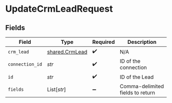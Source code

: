 # UpdateCrmLeadRequest


## Fields

| Field                                            | Type                                             | Required                                         | Description                                      |
| ------------------------------------------------ | ------------------------------------------------ | ------------------------------------------------ | ------------------------------------------------ |
| `crm_lead`                                       | [shared.CrmLead](../../models/shared/crmlead.md) | :heavy_check_mark:                               | N/A                                              |
| `connection_id`                                  | *str*                                            | :heavy_check_mark:                               | ID of the connection                             |
| `id`                                             | *str*                                            | :heavy_check_mark:                               | ID of the Lead                                   |
| `fields`                                         | List[*str*]                                      | :heavy_minus_sign:                               | Comma-delimited fields to return                 |